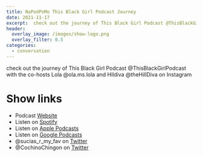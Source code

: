 ```yaml
---
title: NaPodPoMo This Black Girl Podcast Journey
date: 2021-11-17
excerpt:  check out the journey of This Black Girl Podcast @ThisBlackGirlPodcast with the co-hosts Lola @ola.ms.lola and Hildiva @theHillDiva on Instagram
header:
  overlay_image: /images/show-logo.png
  overlay_filter: 0.5
categories: 
  - conversation
---
```



check out the journey of This Black Girl Podcast @ThisBlackGirlPodcast with the co-hosts Lola @ola.ms.lola and Hildiva @theHillDiva on Instagram

# Show links

* <i class='fas fa-link'></i>Podcast [ Website](https://sucias.xyz)
* <i class='fab fa-spotify'></i>Listen on [Spotify](https://open.spotify.com/show/3XjoipCU3QzeIaQAAQpBdW)
* <i class='fas fa-podcast'></i>Listen on [Apple Podcasts](https://podcasts.apple.com/us/podcast/sucias-are-my-favorite/id1548173787)
* <i class='fab fa-google-play'></i>Listen on [Google Podcasts](https://podcasts.google.com/feed/aHR0cHM6Ly9hbmNob3IuZm0vcy80MjI0YzYzYy9wb2RjYXN0L3Jzcw==)
* <i class='fab fa-twitter'></i>@sucias_r_my_fav on [Twitter](https://twitter.com/sucias_r_my_fav)
* <i class='fab fa-twitter'></i>@CochinoChingon on [Twitter](https://twitter.com/cochinochingon)
